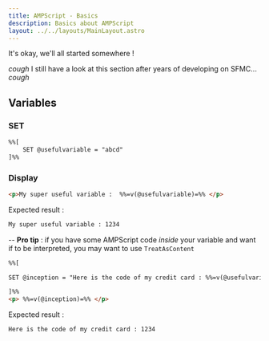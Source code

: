 ```yaml
---
title: AMPScript - Basics
description: Basics about AMPScript
layout: ../../layouts/MainLayout.astro
---
```


It's okay, we'll all started somewhere ! 

*cough* I still have a look at this section after years of developing on SFMC... *cough*


## Variables

### SET

```markdown
%%[
    SET @usefulvariable = "abcd"
]%%

```

### Display

```html
<p>My super useful variable :  %%=v(@usefulvariable)=%% </p>
```
Expected result :
```html
My super useful variable : 1234
```

-- **Pro tip** : if you have some AMPScript code *inside* your variable and want if to be interpreted, you may want to use `TreatAsContent`

```html
%%[

SET @inception = "Here is the code of my credit card : %%=v(@usefulvariable)=%%"

]%%
<p> %%=v(@inception)=%% </p>
```
Expected result :
```html
Here is the code of my credit card : 1234
```